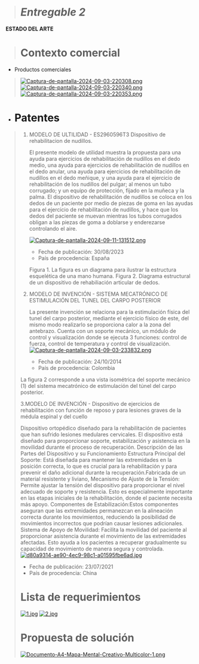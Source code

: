 > # *Entregable 2*
>
 **ESTADO DEL ARTE**
>
> # **Contexto comercial**
>
- Productos comerciales
> [![Captura-de-pantalla-2024-09-03-220308.png](https://i.postimg.cc/GmSkX4sR/Captura-de-pantalla-2024-09-03-220308.png)](https://postimg.cc/yDcgdYPp)
> [![Captura-de-pantalla-2024-09-03-220340.png](https://i.postimg.cc/m2mMrPj9/Captura-de-pantalla-2024-09-03-220340.png)](https://postimg.cc/zVR3tX9D)
> [![Captura-de-pantalla-2024-09-03-220353.png](https://i.postimg.cc/T3SDrBZY/Captura-de-pantalla-2024-09-03-220353.png)](https://postimg.cc/21QyY9kP)
>
- # Patentes
> 1. MODELO DE ULTILIDAD - ES2960596T3 Dispositivo de rehabilitacion de nudillos.
> 
>    El presente modelo de utilidad muestra la propuesta para una ayuda para ejercicios de rehabilitación de nudillos en el dedo medio, una ayuda para ejercicios de rehabilitación de
>    nudillos en el dedo anular, una ayuda para ejercicios de rehabilitación de nudillos en el dedo meñique, y una ayuda para
>    el ejercicio de rehabilitación de los nudillos del pulgar; al menos un tubo corrugado; y un equipo de protección, fijado en la muñeca y la palma.
>    El dispositivo de rehabilitación de nudillos se coloca en los dedos de un paciente por medio de piezas de goma en las ayudas
>    para el ejercicio de rehabilitación de nudillos, y hace que los dedos del paciente se muevan mientras los tubos corrugados obligan a las piezas de goma a doblarse y enderezarse controlando el aire.
>    
>    [![Captura-de-pantalla-2024-09-11-131512.png](https://i.postimg.cc/ZRv4v0rg/Captura-de-pantalla-2024-09-11-131512.png)](https://postimg.cc/CB0WWhrH)
>    
>    - Fecha de publicación: 30/08/2023
>    - País de procedencia: España
>    
>    Figura 1. La figura es un diagrama para ilustrar la estructura esquelética de una mano humana.
>    Figura 2. Diagrama estructural de un dispositivo de rehabiliación articular de dedos.
>    
> 3. MODELO DE INVENCIÓN - SISTEMA MECATRÓNICO DE ESTIMULACIÓN DEL TUNEL DEL CARPO POSTERIOR
>    
>    La presente invención se relaciona para la estimulación física del tunel del carpo posterior, mediante el ejercicio físico de este, del mismo modo realizarlo se proporciona calor a la zona
>    del antebrazo. Cuenta con un soporte mecánico, un módulo de control y visualización donde se ejecuta 3 funciones: control de fuerza, control de temperatura y control de visualización.
>    [![Captura-de-pantalla-2024-09-03-233832.png](https://i.postimg.cc/7P50L3by/Captura-de-pantalla-2024-09-03-233832.png)](https://postimg.cc/Z0hC7yrf)
>    
>    - Fecha de publicación: 24/10/2014
>    - País de procedencia: Colombia
>    
>   La figura 2 corresponde a una vista isométrica del soporte mecánico (1) del sistema mecatrónico de estimulación del túnel del carpo posterior.
> 
> 3.MODELO DE INVENCIÓN - Dispositivo de ejercicios de rehabilitación con función de reposo y para lesiones graves de la médula espinal y del cuello
>
>  Dispositivo ortopédico diseñado para la rehabilitación de pacientes que han sufrido lesiones medulares cervicales. El dispositivo está diseñado
>  para proporcionar soporte, estabilización y asistencia en la movilidad durante el proceso de recuperación.
>  Descripción de las Partes del Dispositivo y su Funcionamiento
>  Estructura Principal del Soporte: Está diseñada para mantener las extremidades en la posición correcta, lo que es crucial para la
>  rehabilitación y para prevenir el daño adicional durante la recuperación.Fabricada de un material resistente y liviano,
>  Mecanismo de Ajuste de la Tensión: Permite ajustar la tensión del dispositivo para proporcionar el nivel adecuado de soporte y
>  resistencia. Esto es especialmente importante en las etapas iniciales de la rehabilitación, donde el paciente necesita más apoyo.
>  Componentes de Estabilización:Estos componentes aseguran que las extremidades permanezcan en la alineación correcta durante los movimientos, reduciendo la
>  posibilidad de movimientos incorrectos que podrían causar lesiones adicionales.
>  Sistema de Apoyo de Movilidad: Facilita la movilidad del paciente al proporcionar asistencia durante el movimiento de las extremidades afectadas. Esto ayuda a los pacientes a recuperar
>  gradualmente su capacidad de movimiento de manera segura y controlada.
> [![d80a9314-ae90-4ec9-98c1-a01595fbe6ad.jpg](https://i.postimg.cc/Y2NG0dkZ/d80a9314-ae90-4ec9-98c1-a01595fbe6ad.jpg)](https://postimg.cc/rzmFYCDN)
>   - Fecha de publicación: 23/07/2021
>   - País de procedencia: China
> # **Lista de requerimientos**
>
>[![1.jpg](https://i.postimg.cc/L6QYpr4B/1.jpg)](https://postimg.cc/7f7Y1t2f)
>[![2.jpg](https://i.postimg.cc/d1FD6Fnv/2.jpg)](https://postimg.cc/cKDs1VV5)
>
> # **Propuesta de solución**
> 
> [![Documento-A4-Mapa-Mental-Creativo-Multicolor-1.png](https://i.postimg.cc/HLM5LnwQ/Documento-A4-Mapa-Mental-Creativo-Multicolor-1.png)](https://postimg.cc/Z9T07TDR)
> 




